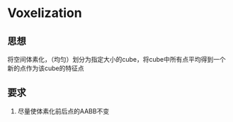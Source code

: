 # Voxelization

## 思想
将空间体素化，（均匀）划分为指定大小的cube，将cube中所有点平均得到一个新的点作为该cube的特征点

## 要求
1. 尽量使体素化前后点的AABB不变